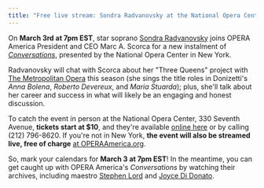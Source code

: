 ```yaml
---
title: "Free live stream: Sondra Radvanovsky at the National Opera Center"
---
```


On **March 3rd at 7pm EST**, star soprano [Sondra Radvanovsky](/scene/people/sondra-radvanovsky/) joins OPERA America President and CEO Marc A. Scorca for a new instalment of [*Conversations*](http://www.operaamerica.org/content/operacenter/onstage/index.aspx#Conversations), presented by the National Opera Center in New York.

Radvanovsky will chat with Scorca about her "Three Queens" project with [The Metropolitan Opera](/scene/companies/the-metropolitan-opera/) this season (she sings the title roles in Donizetti's *Anna Bolena*, *Roberto Devereux*, and *Maria Stuarda*); plus, she'll talk about her career and success in what will likely be an engaging and honest discussion. 

To catch the event in person at the National Opera Center, 330 Seventh Avenue, **tickets start at $10**, and they're available [online here](http://www.operaamerica.org/content/operacenter/onstage/index.aspx) or by calling (212) 796-8620. If you're not in New York, **the event will also be streamed live, free of charge** [at OPERAAmerica.org](http://www.operaamerica.org/content/OperaCenter/onStage/live.aspx). 

So, mark your calendars for **March 3 at 7pm EST**! In the meantime, you can get caught up with OPERA America's *Conversations* by watching their archives, including maestro [Stephen Lord](https://youtu.be/2LufZ2cfFPA) and [Joyce Di Donato](https://youtu.be/-peZ1aRsZk4).
